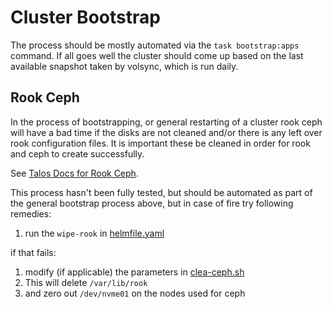 # Cluster Bootstrap

The process should be mostly automated via the `task bootstrap:apps` command. If all goes well
the cluster should come up based on the last available snapshot taken by volsync, which is run daily.


## Rook Ceph

In the process of bootstrapping, or general restarting of a cluster rook ceph will have a bad time
if the disks are not cleaned and/or there is any left over rook configuration files. It is important
these be cleaned in order for rook and ceph to create successfully.

See [Talos Docs for Rook Ceph](https://www.talos.dev/v1.9/kubernetes-guides/configuration/ceph-with-rook/).

This process hasn't been fully tested, but should be automated as part of the general bootstrap
process above, but in case of fire try following remedies:

1. run the `wipe-rook` in [helmfile.yaml](https://github.com/mchestr/home-cluster/blob/main/kubernetes/bootstrap/apps/helmfile.yaml)

if that fails:

1. modify (if applicable) the parameters in [clea-ceph.sh](https://github.com/mchestr/home-cluster/blob/main/hack/clean-ceph.sh)
  1. This will delete `/var/lib/rook`
  1. and zero out `/dev/nvme01` on the nodes used for ceph
